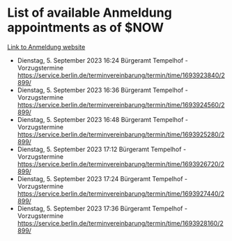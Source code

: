 # List of available Anmeldung appointments as of $NOW
[Link to Anmeldung website](https://service.berlin.de/terminvereinbarung/termin/tag.php?termin=1&anliegen[]=120686&dienstleisterlist=122210,122217,327316,122219,327312,122227,327314,122231,327346,122243,327348,122254,122252,329742,122260,329745,122262,329748,122271,327278,122273,327274,122277,327276,330436,122280,327294,122282,327290,122284,327292,122291,327270,122285,327266,122286,327264,122296,327268,150230,329760,122297,327286,122294,327284,122312,329763,122314,329775,122304,327330,122311,327334,122309,327332,317869,122281,327352,122279,329772,122283,122276,327324,122274,327326,122267,329766,122246,327318,122251,327320,122257,327322,122208,327298,122226,327300&herkunft=http%3A%2F%2Fservice.berlin.de%2Fdienstleistung%2F120686%2F)
- Dienstag, 5. September 2023 16:24 Bürgeramt Tempelhof - Vorzugstermine https://service.berlin.de/terminvereinbarung/termin/time/1693923840/2899/
- Dienstag, 5. September 2023 16:36 Bürgeramt Tempelhof - Vorzugstermine https://service.berlin.de/terminvereinbarung/termin/time/1693924560/2899/
- Dienstag, 5. September 2023 16:48 Bürgeramt Tempelhof - Vorzugstermine https://service.berlin.de/terminvereinbarung/termin/time/1693925280/2899/
- Dienstag, 5. September 2023 17:12 Bürgeramt Tempelhof - Vorzugstermine https://service.berlin.de/terminvereinbarung/termin/time/1693926720/2899/
- Dienstag, 5. September 2023 17:24 Bürgeramt Tempelhof - Vorzugstermine https://service.berlin.de/terminvereinbarung/termin/time/1693927440/2899/
- Dienstag, 5. September 2023 17:36 Bürgeramt Tempelhof - Vorzugstermine https://service.berlin.de/terminvereinbarung/termin/time/1693928160/2899/
